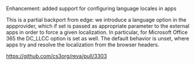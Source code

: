 Enhancement: added support for configuring language locales in apps

This is a partial backport from edge: we introduce a language option
in the appprovider, which if set is passed as appropriate parameter
to the external apps in order to force a given localization. In particular,
for Microsoft Office 365 the DC_LLCC option is set as well.
The default behavior is unset, where apps try and resolve the
localization from the browser headers.

https://github.com/cs3org/reva/pull/3303
